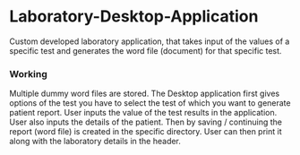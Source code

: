 # Laboratory-Desktop-Application
Custom developed laboratory application, that takes input of the values of a specific test and generates the word file (document) for that specific test.



### Working

Multiple dummy word files are stored.
The Desktop application first gives options of the test you have to select the test of which you want to generate patient report.
User inputs the value of the test results in the application.
User also inputs the details of the patient.
Then by saving / continuing the report (word file) is created in the specific directory.
User can then print it along with the laboratory details in the header.
